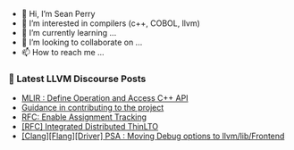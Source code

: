 - 👋 Hi, I’m Sean Perry
- 👀 I’m interested in compilers (c++, COBOL, llvm)
- 🌱 I’m currently learning ...
- 💞️ I’m looking to collaborate on ...
- 📫 How to reach me ...

<!---
s66perry/s66perry is a ✨ special ✨ repository because its `README.md` (this file) appears on your GitHub profile.
You can click the Preview link to take a look at your changes.
--->
### 📕 Latest LLVM Discourse Posts

<!-- DISCOURSE-LLVM:START -->
- [MLIR : Define Operation and Access C++ API](https://discourse.llvm.org/t/mlir-define-operation-and-access-c-api/69663#post_5)
- [Guidance in contributing to the project](https://discourse.llvm.org/t/guidance-in-contributing-to-the-project/69008?page=4#post_65)
- [RFC: Enable Assignment Tracking](https://discourse.llvm.org/t/rfc-enable-assignment-tracking/69399#post_2)
- [[RFC] Integrated Distributed ThinLTO](https://discourse.llvm.org/t/rfc-integrated-distributed-thinlto/69641#post_10)
- [[Clang][Flang][Driver] PSA : Moving Debug options to llvm/lib/Frontend](https://discourse.llvm.org/t/clang-flang-driver-psa-moving-debug-options-to-llvm-lib-frontend/69560#post_2)
<!-- DISCOURSE-LLVM:END -->
